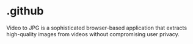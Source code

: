 # .github
Video to JPG is a sophisticated browser-based application that extracts high-quality images from videos without compromising user privacy. 
